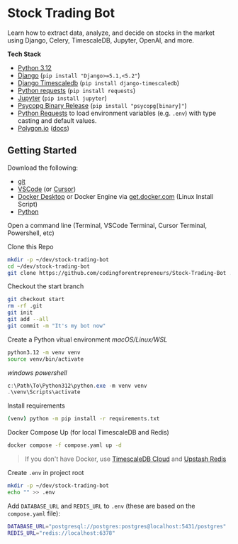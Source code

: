 # Stock Trading Bot

Learn how to extract data, analyze, and decide on stocks in the market using Django, Celery, TimescaleDB, Jupyter, OpenAI, and more.


__Tech Stack__
- [Python 3.12](https://github.com/python)
- [Django](https://github.com/django/django) (`pip install "Django>=5.1,<5.2"`)
- [Django Timescaledb](https://github.com/jamessewell/django-timescaledb) (`pip install django-timescaledb`)
- [Python requests](https://github.com/psf/requests) (`pip install requests`)
- [Jupyter](https://jupyter.org/) (`pip install jupyter`)
- [Psycopg Binary Release](https://pypi.org/project/psycopg/) (`pip install "psycopg[binary]"`)
- [Python Requests](https://github.com/HBNetwork/python-decouple) to load environment variables (e.g. `.env`) with type casting and default values.
- [Polygon.io](https://polygon.io/?utm_source=cfe&utm_medium=github&utm_campaign=cfe-github) ([docs](https://polygon.io/docs/stocks/getting-started?utm_source=cfe&utm_medium=github&utm_campaign=cfe-github))

## Getting Started

Download the following:
- [git](https://git-scm.com/)
- [VSCode](https://code.visualstudio.com/) (or [Cursor](https://cursor.com/))
- [Docker Desktop](https://www.docker.com/products/docker-desktop/) or Docker Engine via [get.docker.com](https://get.docker.com/) (Linux Install Script)
- [Python](https://www.python.org/downloads/)

Open a command line (Terminal, VSCode Terminal, Cursor Terminal, Powershell, etc)

Clone this Repo
```bash
mkdir -p ~/dev/stock-trading-bot
cd ~/dev/stock-trading-bot
git clone https://github.com/codingforentrepreneurs/Stock-Trading-Bot .
```

Checkout the start branch
```bash
git checkout start
rm -rf .git
git init
git add --all
git commit -m "It's my bot now"
```

Create a Python vitual environment
_macOS/Linux/WSL_
```bash
python3.12 -m venv venv
source venv/bin/activate
```

_windows powershell_
```powershell
c:\Path\To\Python312\python.exe -m venv venv
.\venv\Scripts\activate
```

Install requirements
```bash
(venv) python -m pip install -r requirements.txt
```

Docker Compose Up (for local TimescaleDB and Redis)
```bash
docker compose -f compose.yaml up -d
```
> If you don't have Docker, use [TimescaleDB Cloud](tsdb.co/justin) and [Upstash Redis](https://upstash.com/?utm_source=cfe)

Create `.env` in project root
```bash
mkdir -p ~/dev/stock-trading-bot
echo "" >> .env
```

Add `DATABASE_URL` and `REDIS_URL` to `.env` (these are based on the `compose.yaml` file):
```bash
DATABASE_URL="postgresql://postgres:postgres@localhost:5431/postgres"
REDIS_URL="redis://localhost:6378"
```


